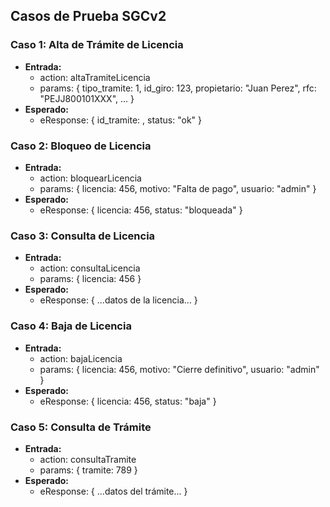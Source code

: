 ## Casos de Prueba SGCv2

### Caso 1: Alta de Trámite de Licencia
- **Entrada:**
  - action: altaTramiteLicencia
  - params: { tipo_tramite: 1, id_giro: 123, propietario: "Juan Perez", rfc: "PEJJ800101XXX", ... }
- **Esperado:**
  - eResponse: { id_tramite: <int>, status: "ok" }

### Caso 2: Bloqueo de Licencia
- **Entrada:**
  - action: bloquearLicencia
  - params: { licencia: 456, motivo: "Falta de pago", usuario: "admin" }
- **Esperado:**
  - eResponse: { licencia: 456, status: "bloqueada" }

### Caso 3: Consulta de Licencia
- **Entrada:**
  - action: consultaLicencia
  - params: { licencia: 456 }
- **Esperado:**
  - eResponse: { ...datos de la licencia... }

### Caso 4: Baja de Licencia
- **Entrada:**
  - action: bajaLicencia
  - params: { licencia: 456, motivo: "Cierre definitivo", usuario: "admin" }
- **Esperado:**
  - eResponse: { licencia: 456, status: "baja" }

### Caso 5: Consulta de Trámite
- **Entrada:**
  - action: consultaTramite
  - params: { tramite: 789 }
- **Esperado:**
  - eResponse: { ...datos del trámite... }

